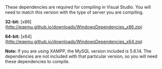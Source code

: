 These dependencies are required for compiling in Visual Studio. You will need to match this version with the type of server you are compiling.

**32-bit:** [x86] (http://eqemu.github.io/downloads/WindowsDependencies_x86.zip)

**64-bit:** [x64] (http://eqemu.github.io/downloads/WindowsDependencies_x64.zip)

**Note:** If you are using XAMPP, the MySQL version included is 5.6.14. The dependencies are not included with that particular version, so you will need these dependencies to compile.
